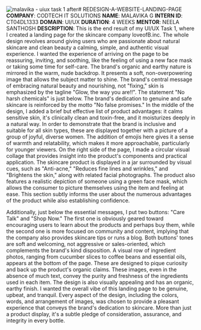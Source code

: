![malavika - uiux task 1  after](https://github.com/user-attachments/assets/c6dca717-f86c-4732-bffe-dd0ffa1a38ae)# REDESIGN-A-WEBSITE-LANDING-PAGE
**COMPANY**: CODTECH IT SOLUTIONS
**NAME**: MALAVIKA G
**INTERN ID**: CT04DL1333
**DOMAIN**: UI/UX
**DURATION**: 4 WEEKS 
**MENTOR**: NEELA SANTHOSH
**DESCRIPTION**:
            This is the end result of my UI/UX Task 1, where I created a landing page for the skincare company loveofB.inc. The whole design revolves around giving users who are passionate about natural skincare and clean beauty a calming, simple, and authentic visual experience. I wanted the experience of arriving on the page to be reassuring, inviting, and soothing, like the feeling of using a new face mask or taking some time for self-care.
The brand's organic and earthy nature is mirrored in the warm, nude backdrop. It presents a soft, non-overpowering image that allows the subject matter to shine. The brand's central message of embracing natural beauty and nourishing, not "fixing," skin is emphasized by the tagline "Glow, the way you are!!". The statement "No harsh chemicals" is just below. The brand's dedication to genuine and safe skincare is reinforced by the motto "No false promises."
In the middle of the design, I added a brief but effective list of product advantages: it calms sensitive skin, it's clinically clean and toxin-free, and it moisturizes deeply in a natural way. In order to demonstrate that the brand is inclusive and suitable for all skin types, these are displayed together with a picture of a group of joyful, diverse women. The addition of emojis here gives it a sense of warmth and relatability, which makes it more approachable, particularly for younger viewers.
On the right side of the page, I made a circular visual collage that provides insight into the product's components and practical application. The skincare product is displayed in a jar surrounded by visual cues, such as "Anti-acne," "Reduces fine lines and wrinkles," and "Brightens the skin," along with related facial photographs. The product also features a realistic depiction of someone using a green face mask, which allows the consumer to picture themselves using the item and feeling at ease. This section subtly informs the user about the numerous advantages of the product while also establishing confidence.

Additionally, just below the essential messages, I put two buttons: "Care Talk" and "Shop Now." The first one is obviously geared toward encouraging users to learn about the products and perhaps buy them, while the second one is more focused on community and content, implying that the company also provides skincare tips or runs a blog. Both buttons' tones are soft and welcoming, not aggressive or sales-oriented, which complements the brand's kind disposition.
A visual row of ingredient photos, ranging from cucumber slices to coffee beans and essential oils, appears at the bottom of the page. These are designed to pique curiosity and back up the product's organic claims. These images, even in the absence of much text, convey the purity and freshness of the ingredients used in each item. The design is also visually appealing and has an organic, earthy finish.
I wanted the overall vibe of this landing page to be genuine, upbeat, and tranquil. Every aspect of the design, including the colors, words, and arrangement of images, was chosen to provide a pleasant experience that conveys the brand's dedication to skincare. More than just a product display, it's a subtle pledge of consideration, assurance, and integrity in every bottle.

